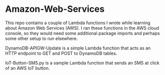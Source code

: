 # Amazon-Web-Services

This repo contains a couple of Lambda functions I wrote while learning about Amazon Web Services (AWS). I ran these functions  in the AWS cloud console, so they would need some additional package imports and perhaps some other setup to run elsewhere. 

DynamoDB-APIGW-Update is a simple Lambda function that acts as an HTTP endpoint to GET and POST to DynamoDB tables. 

IoT-Button-SMS.py is a sample Lambda function that sends an SMS at click of an AWS IoT button.
